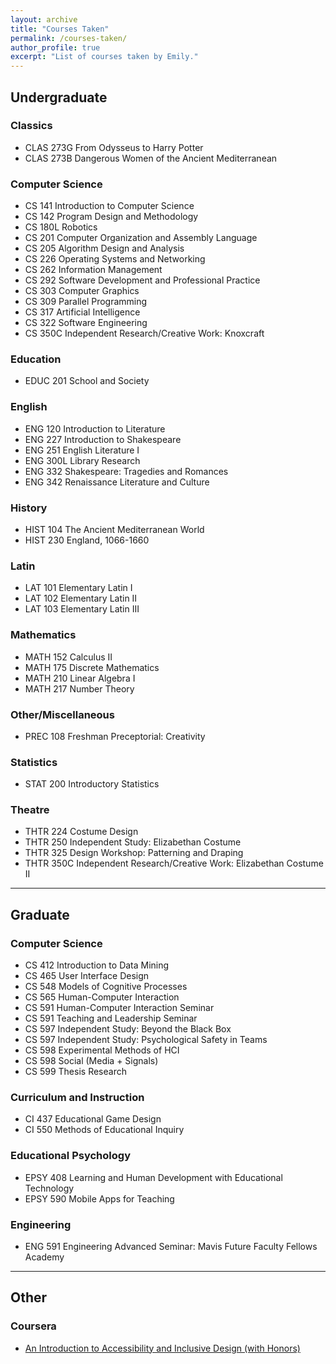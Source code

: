 ```yaml
---
layout: archive
title: "Courses Taken"
permalink: /courses-taken/
author_profile: true
excerpt: "List of courses taken by Emily."
---
```



## Undergraduate

### Classics
* CLAS 273G From Odysseus to Harry Potter
* CLAS 273B Dangerous Women of the Ancient Mediterranean

### Computer Science
* CS 141 Introduction to Computer Science
* CS 142 Program Design and Methodology 
* CS 180L Robotics
* CS 201 Computer Organization and Assembly Language
* CS 205 Algorithm Design and Analysis
* CS 226 Operating Systems and Networking
* CS 262 Information Management
* CS 292 Software Development and Professional Practice
* CS 303 Computer Graphics
* CS 309 Parallel Programming
* CS 317 Artificial Intelligence
* CS 322 Software Engineering
* CS 350C Independent Research/Creative Work: Knoxcraft

### Education
* EDUC 201 School and Society

### English
* ENG 120 Introduction to Literature
* ENG 227 Introduction to Shakespeare
* ENG 251 English Literature I
* ENG 300L Library Research
* ENG 332 Shakespeare: Tragedies and Romances
* ENG 342 Renaissance Literature and Culture

### History
* HIST 104 The Ancient Mediterranean World
* HIST 230 England, 1066-1660

### Latin
* LAT 101 Elementary Latin I
* LAT 102 Elementary Latin II
* LAT 103 Elementary Latin III

### Mathematics
* MATH 152 Calculus II
* MATH 175 Discrete Mathematics
* MATH 210 Linear Algebra I
* MATH 217 Number Theory

### Other/Miscellaneous 
* PREC 108 Freshman Preceptorial: Creativity

### Statistics
* STAT 200 Introductory Statistics

### Theatre
* THTR 224 Costume Design
* THTR 250 Independent Study: Elizabethan Costume
* THTR 325 Design Workshop: Patterning and Draping
* THTR 350C Independent Research/Creative Work: Elizabethan Costume II


---

## Graduate

### Computer Science
* CS 412 Introduction to Data Mining
* CS 465 User Interface Design
* CS 548 Models of Cognitive Processes
* CS 565 Human-Computer Interaction
* CS 591 Human-Computer Interaction Seminar
* CS 591 Teaching and Leadership Seminar
* CS 597 Independent Study: Beyond the Black Box
* CS 597 Independent Study: Psychological Safety in Teams
* CS 598 Experimental Methods of HCI
* CS 598 Social (Media + Signals)
* CS 599 Thesis Research

### Curriculum and Instruction
* CI 437 Educational Game Design
* CI 550 Methods of Educational Inquiry

### Educational Psychology
* EPSY 408 Learning and Human Development with Educational Technology
* EPSY 590 Mobile Apps for Teaching

### Engineering
* ENG 591 Engineering Advanced Seminar: Mavis Future Faculty Fellows Academy


---

## Other

### Coursera
* [An Introduction to Accessibility and Inclusive Design (with Honors)](https://www.coursera.org/account/accomplishments/verify/MW2CR3TDPMB7)



